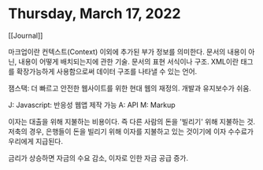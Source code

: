 # Thursday, March 17, 2022

[[Journal]]

마크업이란 컨텍스트(Context) 이외에 추가된 부가 정보를 의미한다. 문서의 내용이 아닌, 내용이 어떻게 배치되는지에 관한 기술. 문서의 표현 서식이나 구조. XML이란 태그를 확장가능하게 사용함으로써 데이터 구조를 나타낼 수 있는 언어.

잼스택: 더 빠르고 안전한 웹사이트를 위한 현대 웹의 재정의. 개발과 유지보수가 쉬움.

J: Javascript: 반응성 웹앱 제작 가능
A: API
M: Markup

이자는 대출을 위해 지불하는 비용이다. 즉 다른 사람의 돈을 '빌리기' 위해 지불하는 것.
저축의 경우, 은행들이 돈을 빌리기 위해 이자를 지불하고 있는 것이기에 이자 수수료가 우리에게 지급된다.

금리가 상승하면 자금의 수요 감소, 이자로 인한 자금 공급 증가.
